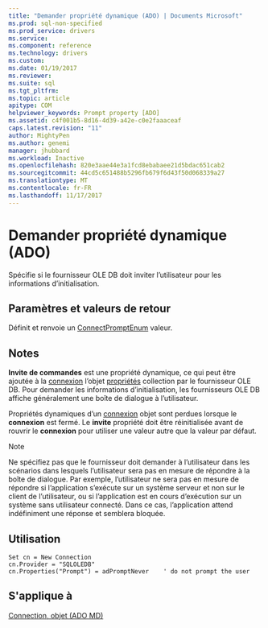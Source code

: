 ```yaml
---
title: "Demander propriété dynamique (ADO) | Documents Microsoft"
ms.prod: sql-non-specified
ms.prod_service: drivers
ms.service: 
ms.component: reference
ms.technology: drivers
ms.custom: 
ms.date: 01/19/2017
ms.reviewer: 
ms.suite: sql
ms.tgt_pltfrm: 
ms.topic: article
apitype: COM
helpviewer_keywords: Prompt property [ADO]
ms.assetid: c4f001b5-8d16-4d39-a42e-c0e2faaaceaf
caps.latest.revision: "11"
author: MightyPen
ms.author: genemi
manager: jhubbard
ms.workload: Inactive
ms.openlocfilehash: 820e3aae44e3a1fcd8ebabaee21d5bdac651cab2
ms.sourcegitcommit: 44cd5c651488b5296fb679f6d43f50d068339a27
ms.translationtype: MT
ms.contentlocale: fr-FR
ms.lasthandoff: 11/17/2017
---
```

# <a name="prompt-property-dynamic-ado"></a>Demander propriété dynamique (ADO)
Spécifie si le fournisseur OLE DB doit inviter l’utilisateur pour les informations d’initialisation.  
  
## <a name="settings-and-return-values"></a>Paramètres et valeurs de retour  
 Définit et renvoie un [ConnectPromptEnum](../../../ado/reference/ado-api/connectpromptenum.md) valeur.  
  
## <a name="remarks"></a>Notes  
 **Invite de commandes** est une propriété dynamique, ce qui peut être ajoutée à la [connexion](../../../ado/reference/ado-api/connection-object-ado.md) l’objet [propriétés](../../../ado/reference/ado-api/properties-collection-ado.md) collection par le fournisseur OLE DB. Pour demander les informations d’initialisation, les fournisseurs OLE DB affiche généralement une boîte de dialogue à l’utilisateur.  
  
 Propriétés dynamiques d’un [connexion](../../../ado/reference/ado-api/connection-object-ado.md) objet sont perdues lorsque le **connexion** est fermé. Le **invite** propriété doit être réinitialisée avant de rouvrir le **connexion** pour utiliser une valeur autre que la valeur par défaut.  
  
> [!NOTE]
>  Ne spécifiez pas que le fournisseur doit demander à l’utilisateur dans les scénarios dans lesquels l’utilisateur sera pas en mesure de répondre à la boîte de dialogue. Par exemple, l’utilisateur ne sera pas en mesure de répondre si l’application s’exécute sur un système serveur et non sur le client de l’utilisateur, ou si l’application est en cours d’exécution sur un système sans utilisateur connecté. Dans ce cas, l’application attend indéfiniment une réponse et semblera bloquée.  
  
## <a name="usage"></a>Utilisation  
  
```  
Set cn = New Connection  
cn.Provider = "SQLOLEDB"  
cn.Properties("Prompt") = adPromptNever    ' do not prompt the user  
```  
  
## <a name="applies-to"></a>S'applique à  
 [Connection, objet (ADO MD)](../../../ado/reference/ado-api/connection-object-ado.md)
